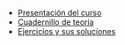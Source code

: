 - [Presentación del curso](introduccion/README.md)
- [Cuadernillo de teoría](teoria/README.md)
- [Ejercicios y sus soluciones](practica/README.md)
